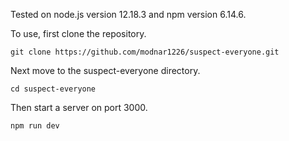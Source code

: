 Tested on node.js version 12.18.3 and npm version 6.14.6.

To use, first clone the repository.

`git clone https://github.com/modnar1226/suspect-everyone.git`

Next move to the suspect-everyone directory.

`cd suspect-everyone`

Then start a server on port 3000.

`npm run dev`
